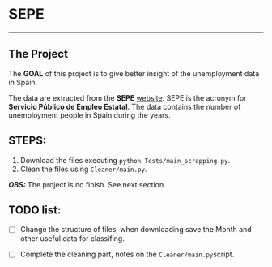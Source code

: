 # SEPE
***

## The Project

The **GOAL** of this project is to give better insight of the unemployment data in Spain. 

The data are extracted from the **SEPE** [website](https://www.sepe.es/HomeSepe/que-es-el-sepe/estadisticas/datos-avance/datos.html). SEPE is the acronym for **Servicio Público de Empleo Estatal**. The data contains the number of unemployment people in Spain during the years.

## STEPS:
1. Download the files executing ```python Tests/main_scrapping.py```.
2. Clean the files using ```Cleaner/main.py```.

***OBS:*** The project is no finish. See next section.

## TODO list:

- [ ] Change the structure of files, when downloading save the Month and other useful data for classifing.
- [ ] Complete the cleaning part, notes on the ```Cleaner/main.py```script.


